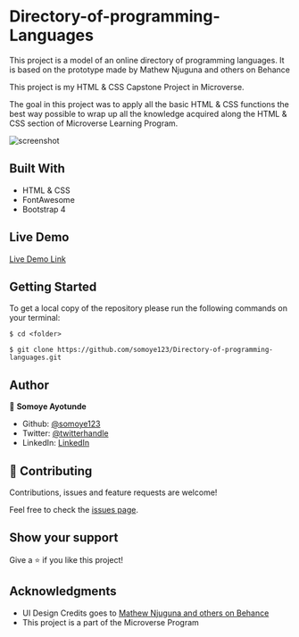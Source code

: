 # Directory-of-programming-Languages
This project is a model of an online directory of programming languages. It is based on the prototype made by Mathew Njuguna and others on Behance

This project is my HTML & CSS Capstone Project in Microverse.

The goal in this project was to apply all the basic HTML & CSS functions the best way possible to wrap up all the knowledge acquired along the HTML & CSS section of Microverse Learning Program.

![screenshot](./screenshot.png)

## Built With

- HTML & CSS
- FontAwesome
- Bootstrap 4

## Live Demo

[Live Demo Link](https://rawcdn.githack.com/somoye123/Directory-of-schools/54b57ed0c65feb55adee47521998577d0eb34785/index.html)

## Getting Started

To get a local copy of the repository please run the following commands on your terminal:

```
$ cd <folder>
```

```
$ git clone https://github.com/somoye123/Directory-of-programming-languages.git

```
## Author

👤 **Somoye Ayotunde**

- Github: [@somoye123](https://github.com/somoye123)
- Twitter: [@twitterhandle](https://twitter.com/ayotunde_197)
- LinkedIn: [LinkedIn](https://www.linkedin.com/in/somoye-ayotunde-03a471161)

## 🤝 Contributing

Contributions, issues and feature requests are welcome!

Feel free to check the [issues page](https://github.com/somoye123/Directory-of-programming-languages/issues).

## Show your support

Give a ⭐️ if you like this project!

## Acknowledgments

- UI Design Credits goes to [ Mathew Njuguna and others on Behance](https://www.behance.net/gallery/25563385/PatashuleKE)
- This project is a part of the Microverse Program
